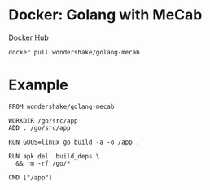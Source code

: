 Docker: Golang with MeCab
=========================

[Docker Hub](https://hub.docker.com/r/wondershake/golang-mecab/builds/)

```bash
docker pull wondershake/golang-mecab
```

# Example

```
FROM wondershake/golang-mecab

WORKDIR /go/src/app
ADD . /go/src/app

RUN GOOS=linux go build -a -o /app .

RUN apk del .build_deps \
  && rm -rf /go/*

CMD ["/app"]
```
